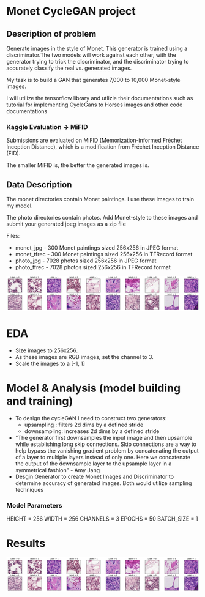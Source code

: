 # Monet CycleGAN project


## Description of problem
Generate images in the style of Monet. This generator is trained using a discriminator.The two models will work against each other, with the generator trying to trick the discriminator, and the discriminator trying to accurately classify the real vs. generated images.

My task is to build a GAN that generates 7,000 to 10,000 Monet-style images.

I will utilize the tensorflow library and utlizie their documentations such as tutorial for implementing CycleGans to Horses images and other code documentations


### Kaggle Evaluation -> MiFID
Submissions are evaluated on MiFID (Memorization-informed Fréchet Inception Distance), which is a modification from Fréchet Inception Distance (FID).

The smaller MiFID is, the better the generated images is.


## Data Description
The monet directories contain Monet paintings. I use these images to train my model.

The photo directories contain photos. Add Monet-style to these images and submit your generated jpeg images as a zip file

Files:
- monet_jpg - 300 Monet paintings sized 256x256 in JPEG format
- monet_tfrec - 300 Monet paintings sized 256x256 in TFRecord format
- photo_jpg - 7028 photos sized 256x256 in JPEG format
- photo_tfrec - 7028 photos sized 256x256 in TFRecord format

![alt images](https://github.com/ramruph/cancer-detection-CNN/blob/main/images/output.png)



# EDA
- Size images to 256x256. 
- As these images are RGB images, set the channel to 3. 
- Scale the images to a [-1, 1]


# Model & Analysis (model building and training) 
- To design the cycleGAN I need to construct two generators:
    - upsampling : filters 2d dims by a defined stride
    - downsampling: increases 2d dims by a defined stride
- "The generator first downsamples the input image and then upsample while establishing long skip connections. Skip connections are a way to help bypass the vanishing gradient problem by concatenating the output of a layer to multiple layers instead of only one. Here we concatenate the output of the downsample layer to the upsample layer in a symmetrical fashion" - Amy Jang
- Desgin Generator to create Monet Images and Discriminator to determine accuracy of generated images. Both would utilize sampling techniques
  
### Model Parameters
HEIGHT = 256
WIDTH = 256
CHANNELS = 3
EPOCHS = 50
BATCH_SIZE = 1

# Results

![alt images](https://github.com/ramruph/cancer-detection-CNN/blob/main/images/output.png)

